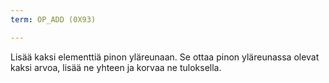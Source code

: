 ```yaml
---
term: OP_ADD (0X93)

---
```

Lisää kaksi elementtiä pinon yläreunaan. Se ottaa pinon yläreunassa olevat kaksi arvoa, lisää ne yhteen ja korvaa ne tuloksella.